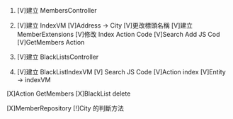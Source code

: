 1.  [V]建立 MembersController

2.  [V]建立 IndexVM
    [V]Address -> City
    [V]更改標頭名稱
    [V]建立 MemberExtensions
    [V]修改 Index Action Code
    [V]Search Add JS Cod
    [V]GetMembers Action

3.  [V]建立 BlackListsController

4.  [V]建立 BlackListIndexVM
    [V] Search JS Code
    [V]Action index
    [V]Entity -> indexVM

[X]Action GetMembers
[X]BlackList delete

[X]MemberRepository
[!]City 的判斷方法
